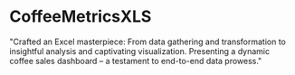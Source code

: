 # CoffeeMetricsXLS
"Crafted an Excel masterpiece: From data gathering and transformation to insightful analysis and captivating visualization. Presenting a dynamic coffee sales dashboard – a testament to end-to-end data prowess."
